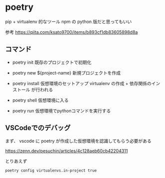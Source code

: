 # poetry

pip + virtualenv 的なツール
npm の python 版だと思ってもいい

参考
https://qiita.com/ksato9700/items/b893cf1db83605898d8a

## コマンド

- poetry init
既存のプロジェクトで初期化
- poetry new ${project-name}
新規プロジェクトを作成

- poetry install
仮想環境のセットアップ
virtualenv の作成 + 依存関係のインストール
が行われる

- poetry shell
仮想環境に入る

- poetry run
仮想環境でpythonコマンドを実行する

## VSCodeでのデバッグ

まず、 vscode に poetry が作成した仮想環境を認識してもらう必要がある


https://zenn.dev/pesuchin/articles/4c128aeb60cb42204311

とりあえず
```
poetry config virtualenvs.in-project true
```
<!--stackedit_data:
eyJoaXN0b3J5IjpbMTkxNjM3ODkxOF19
-->